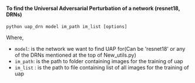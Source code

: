 


#### To find the Universal Adversarial Perturbation of a network (resnet18, DRNs)
```
python uap_drn model im_path im_list [options]
```
Where,
* `model`: is the network we want to find UAP for(Can be 'resnet18' or any of the DRNs mentioned at the top of New_utils.py)
* `im_path`: is the path to folder containing images for the training of uap
* `im_list` : is the path to file containing list of all images for the training of uap



